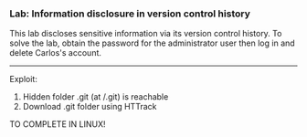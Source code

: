 ### Lab: Information disclosure in version control history

This lab discloses sensitive information via its version control history.
To solve the lab, obtain the password for the administrator user then log in and delete Carlos's account.



_____

Exploit:

1) Hidden folder .git (at /.git) is reachable
2) Download .git folder using HTTrack


TO COMPLETE IN LINUX!
